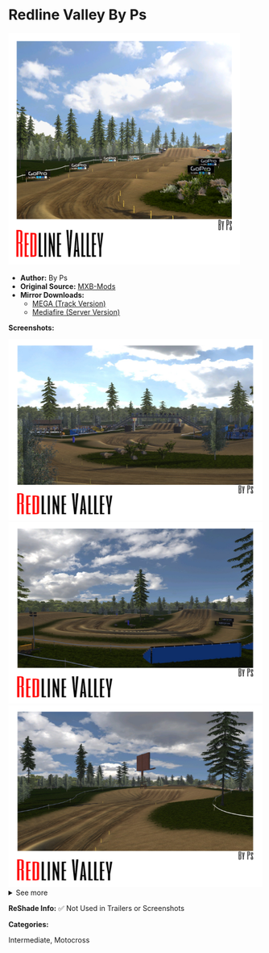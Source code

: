 # Redline Valley By Ps

<img src="https://github.com/BrinkleyPT/MX-Bikes-Community-Mods/blob/b41d64e76d656edd19a43a2951d895144e19ddad/.assets/Redline%20Valley%20By%20Ps/Omslag.png" alt="Preview" width="460" height="460">

- **Author:** By Ps
- **Original Source:** [MXB-Mods](https://mxb-mods.com/redline-valley-by-ps/#download)
- **Mirror Downloads:**
  - [MEGA (Track Version)](https://mega.nz/file/7IpikCQL#5lcpZfxHTPgW6setMtIwBH7RLCisvFTIVh2V4RoreDs)
  - [Mediafire (Server Version)](https://www.mediafire.com/file/6ok6wygg3dqdwwk/Redline_Valley_By_Ps.pkz/file)

**Screenshots:**

<img src="https://github.com/BrinkleyPT/MX-Bikes-Community-Mods/blob/bfa42ef2e8c116613bdb4728572cdaba0ae879ba/.assets/Redline%20Valley%20By%20Ps/1.png" alt="Screenshot 1" width="640" height="360">
<img src="https://github.com/BrinkleyPT/MX-Bikes-Community-Mods/blob/bfa42ef2e8c116613bdb4728572cdaba0ae879ba/.assets/Redline%20Valley%20By%20Ps/2.png" alt="Screenshot 2" width="640" height="360">
<img src="https://github.com/BrinkleyPT/MX-Bikes-Community-Mods/blob/bfa42ef2e8c116613bdb4728572cdaba0ae879ba/.assets/Redline%20Valley%20By%20Ps/3.png" alt="Screenshot 3" width="640" height="360"> <details>

<summary>See more</summary>
<br>
<img src="https://github.com/BrinkleyPT/MX-Bikes-Community-Mods/blob/bfa42ef2e8c116613bdb4728572cdaba0ae879ba/.assets/Redline%20Valley%20By%20Ps/4.png" alt="Screenshot 4" width="640" height="360">
<img src="https://github.com/BrinkleyPT/MX-Bikes-Community-Mods/blob/bfa42ef2e8c116613bdb4728572cdaba0ae879ba/.assets/Redline%20Valley%20By%20Ps/5.png" alt="Screenshot 5" width="640" height="360">
<img src="https://github.com/BrinkleyPT/MX-Bikes-Community-Mods/blob/bfa42ef2e8c116613bdb4728572cdaba0ae879ba/.assets/Redline%20Valley%20By%20Ps/6.png" alt="Screenshot 6" width="640" height="360">
<img src="https://github.com/BrinkleyPT/MX-Bikes-Community-Mods/blob/bfa42ef2e8c116613bdb4728572cdaba0ae879ba/.assets/Redline%20Valley%20By%20Ps/7.png" alt="Screenshot 7" width="640" height="360">
<img src="https://github.com/BrinkleyPT/MX-Bikes-Community-Mods/blob/bfa42ef2e8c116613bdb4728572cdaba0ae879ba/.assets/Redline%20Valley%20By%20Ps/8.png" alt="Screenshot 8" width="640" height="360"> </details>

**ReShade Info:** ✅ Not Used in Trailers or Screenshots

**Categories:**

Intermediate, Motocross
